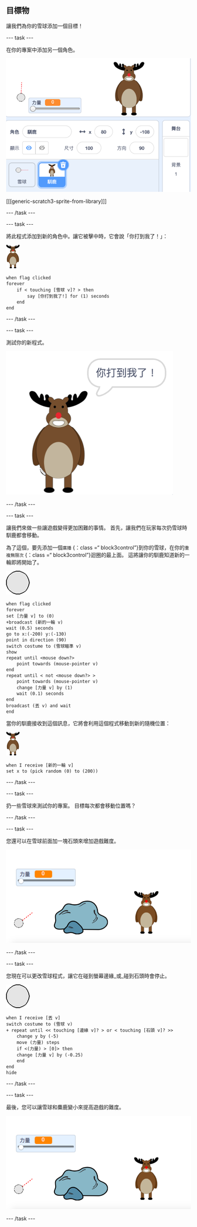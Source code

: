 ## 目標物

讓我們為你的雪球添加一個目標！

--- task ---

在你的專案中添加另一個角色。

![一個在舞台上的目標角色](images/snow-deer.png)

[[[generic-scratch3-sprite-from-library]]]

--- /task ---

--- task ---

將此程式添加到新的角色中。讓它被擊中時，它會說「你打到我了！」：

![目標角色](images/target-sprite.png)

```blocks3
when flag clicked
forever
    if < touching [雪球 v]? > then
        say [你打到我了!] for (1) seconds
    end
end
```

--- /task ---

--- task ---

測試你的新程式。

![目標角色說你打到我了！](images/snow-hit.png)

--- /task ---

--- task ---

讓我們來做一些讓遊戲變得更加困難的事情。 首先，讓我們在玩家每次扔雪球時馴鹿都會移動。

為了這個，要先添加一個`廣播` {：class =“ block3control”}到你的雪球，在你的`重複無限次` {：class =“ block3control”}迴圈的最上面。 這將讓你的馴鹿知道新的一輪即將開始了。

![雪球角色](images/snowball-sprite.png)

```blocks3
when flag clicked
forever
set [力量 v] to (0)
+broadcast (新的一輪 v)
wait (0.5) seconds
go to x:(-200) y:(-130)
point in direction (90)
switch costume to (雪球瞄準 v)
show
repeat until <mouse down?>
    point towards (mouse-pointer v)
end
repeat until < not <mouse down?> >
    point towards (mouse-pointer v)
    change [力量 v] by (1)
    wait (0.1) seconds
end
broadcast (丟 v) and wait
end
```

當你的馴鹿接收到這個訊息，它將會利用這個程式移動到新的隨機位置：

![目標角色](images/target-sprite.png)

```blocks3
when I receive [新的一輪 v]
set x to (pick random (0) to (200))
```

--- /task ---

--- task ---

扔一些雪球來測試你的專案。 目標每次都會移動位置嗎？

--- /task ---

--- task ---

您還可以在雪球前面加一塊石頭來增加遊戲難度。

![舞台上的石頭角色](images/snow-rock.png)

--- /task ---

--- task ---

您現在可以更改雪球程式，讓它在碰到螢幕邊緣_或_碰到石頭時會停止。

![雪球角色](images/snowball-sprite.png)

```blocks3
when I receive [丟 v]
switch costume to (雪球 v)
+ repeat until << touching [邊緣 v]? > or < touching [石頭 v]? >>
    change y by (-5)
    move (力量) steps
    if <(力量) > [0]> then
    change [力量 v] by (-0.25)
    end
end
hide
```

--- /task ---

--- task ---

最後，您可以讓雪球和麋鹿變小來提高遊戲的難度。

![小的雪球和目標角色](images/snow-small.png)

--- /task ---
